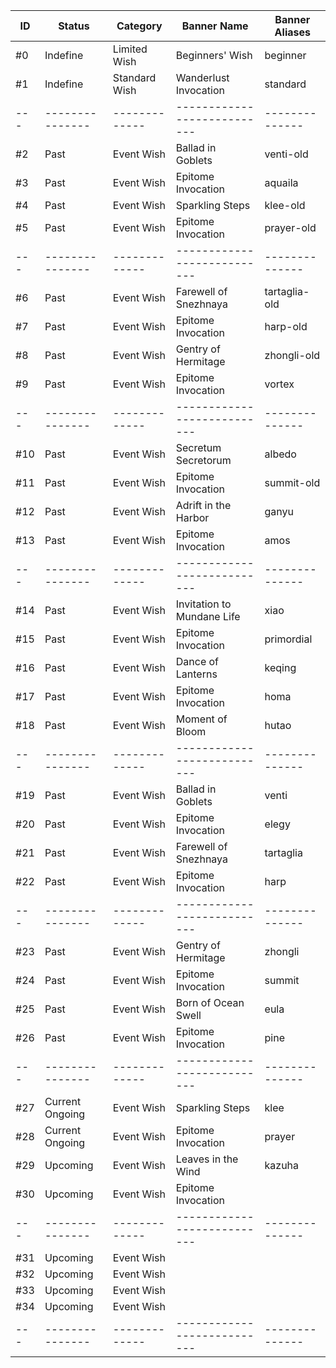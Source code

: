 | ID  | Status          | Category      | Banner Name                 | Banner Aliases |
| --- | --------------- | ------------- | --------------------------- | -------------- |
| #0  | Indefine        | Limited Wish  |  Beginners' Wish            |  beginner      |
| #1  | Indefine        | Standard Wish |  Wanderlust Invocation      |  standard      |
| --- | --------------- | ------------- | --------------------------- | -------------- |
| #2  | Past            | Event Wish    |  Ballad in Goblets          |  venti-old     |
| #3  | Past            | Event Wish    |  Epitome Invocation         |  aquaila       |
| #4  | Past            | Event Wish    |  Sparkling Steps            |  klee-old      |
| #5  | Past            | Event Wish    |  Epitome Invocation         |  prayer-old    |
| --- | --------------- | ------------- | --------------------------- | -------------- |
| #6  | Past            | Event Wish    |  Farewell of Snezhnaya      |  tartaglia-old |
| #7  | Past            | Event Wish    |  Epitome Invocation         |  harp-old      |
| #8  | Past            | Event Wish    |  Gentry of Hermitage        |  zhongli-old   |
| #9  | Past            | Event Wish    |  Epitome Invocation         |  vortex        |
| --- | --------------- | ------------- | --------------------------- | -------------- |
| #10 | Past            | Event Wish    |  Secretum Secretorum        |  albedo        |
| #11 | Past            | Event Wish    |  Epitome Invocation         |  summit-old    |
| #12 | Past            | Event Wish    |  Adrift in the Harbor       |  ganyu         |
| #13 | Past            | Event Wish    |  Epitome Invocation         |  amos          |
| --- | --------------- | ------------- | --------------------------- | -------------- |
| #14 | Past            | Event Wish    |  Invitation to Mundane Life |  xiao          |
| #15 | Past            | Event Wish    |  Epitome Invocation         |  primordial    |
| #16 | Past            | Event Wish    |  Dance of Lanterns          |  keqing        |
| #17 | Past            | Event Wish    |  Epitome Invocation         |  homa          |
| #18 | Past            | Event Wish    |  Moment of Bloom            |  hutao         |
| --- | --------------- | ------------- | --------------------------- | -------------- |
| #19 | Past            | Event Wish    |  Ballad in Goblets          |  venti         |
| #20 | Past            | Event Wish    |  Epitome Invocation         |  elegy         |
| #21 | Past            | Event Wish    |  Farewell of Snezhnaya      |  tartaglia     |
| #22 | Past            | Event Wish    |  Epitome Invocation         |  harp          |
| --- | --------------- | ------------- | --------------------------- | -------------- |
| #23 | Past            | Event Wish    |  Gentry of Hermitage        |  zhongli       |
| #24 | Past            | Event Wish    |  Epitome Invocation         |  summit        |
| #25 | Past            | Event Wish    |  Born of Ocean Swell        |  eula          |
| #26 | Past            | Event Wish    |  Epitome Invocation         |  pine          |
| --- | --------------- | ------------- | --------------------------- | -------------- |
| #27 | Current Ongoing | Event Wish    |  Sparkling Steps            |  klee          |
| #28 | Current Ongoing | Event Wish    |  Epitome Invocation         |  prayer        |
| #29 | Upcoming        | Event Wish    |  Leaves in the Wind         |  kazuha        |
| #30 | Upcoming        | Event Wish    |  Epitome Invocation         |                |
| --- | --------------- | ------------- | --------------------------- | -------------- |
| #31 | Upcoming        | Event Wish    |                             |                |
| #32 | Upcoming        | Event Wish    |                             |                |
| #33 | Upcoming        | Event Wish    |                             |                |
| #34 | Upcoming        | Event Wish    |                             |                |
| --- | --------------- | ------------- | --------------------------- | -------------- |
